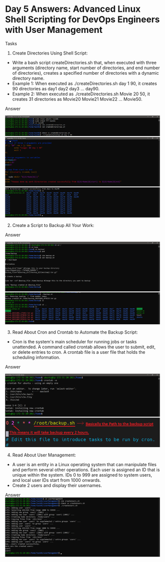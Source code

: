 # Day 5 Answers: Advanced Linux Shell Scripting for DevOps Engineers with User Management

Tasks
 1) Create Directories Using Shell Script:

 * Write a bash script createDirectories.sh that, when executed with three arguments (directory name, start number of directories, and end number of directories), creates a specified number of directories with a dynamic directory name.
 * Example 1: When executed as ./createDirectories.sh day 1 90, it creates 90 directories as day1 day2 day3 ... day90.
 * Example 2: When executed as ./createDirectories.sh Movie 20 50, it creates 31 directories as Movie20 Movie21 Movie22 ... Movie50.

Answer

![](Images/Task1.png)
![](Images/Task2.png)
![](Images/Task3.png)

 2) Create a Script to Backup All Your Work:

Answer

![](Images/Task4.png)
![](Images/Task5.png)

 3) Read About Cron and Crontab to Automate the Backup Script:

 * Cron is the system's main scheduler for running jobs or tasks unattended. A command called crontab allows the user to submit, edit, or delete entries to cron. A crontab file is a user file that holds the scheduling information.

Answer

![](Images/Task6.png)
![](Images/Task7.png)

 4) Read About User Management:

 * A user is an entity in a Linux operating system that can manipulate files and perform several other operations. Each user is assigned an ID that is unique within the system. IDs 0 to 999 are assigned to system users, and local user IDs start from 1000 onwards.
 * Create 2 users and display their usernames.

Answer
![](Images/Task8.png)

